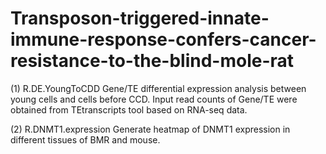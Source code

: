 # Transposon-triggered-innate-immune-response-confers-cancer-resistance-to-the-blind-mole-rat

(1) R.DE.YoungToCDD
Gene/TE differential expression analysis between young cells and cells before CCD. Input read counts of Gene/TE were obtained from TEtranscripts tool based on RNA-seq data.

(2) R.DNMT1.expression
Generate heatmap of DNMT1 expression in different tissues of BMR and mouse. 
